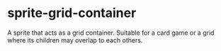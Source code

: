 sprite-grid-container
=====================

A sprite that acts as a grid container. Suitable for a card game or a grid where its children may overlap to each others.